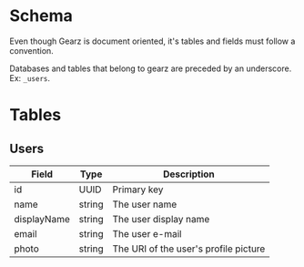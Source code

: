 Schema
===

Even though Gearz is document oriented, it's tables and fields must follow a convention.
 
Databases and tables that belong to gearz are preceded by an underscore. Ex: `_users`.

Tables
===

Users
---

Field | Type | Description
--- | --- | ---
id | UUID | Primary key
name | string | The user name
displayName | string | The user display name
email | string | The user e-mail
photo | string | The URI of the user's profile picture
